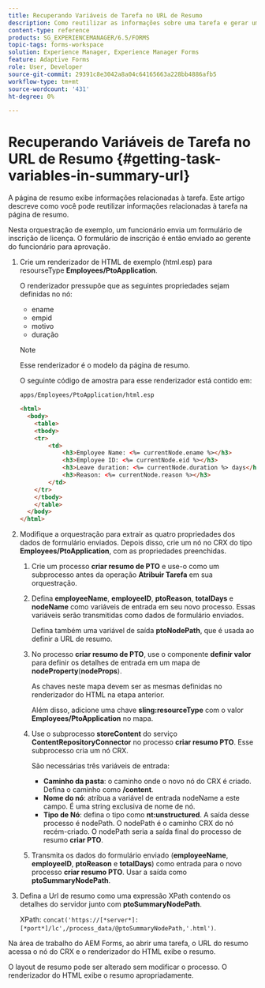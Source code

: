 ```yaml
---
title: Recuperando Variáveis de Tarefa no URL de Resumo
description: Como reutilizar as informações sobre uma tarefa e gerar um URL de resumo para resumir ou descrever uma tarefa.
content-type: reference
products: SG_EXPERIENCEMANAGER/6.5/FORMS
topic-tags: forms-workspace
solution: Experience Manager, Experience Manager Forms
feature: Adaptive Forms
role: User, Developer
source-git-commit: 29391c8e3042a8a04c64165663a228bb4886afb5
workflow-type: tm+mt
source-wordcount: '431'
ht-degree: 0%

---
```


# Recuperando Variáveis de Tarefa no URL de Resumo {#getting-task-variables-in-summary-url}

A página de resumo exibe informações relacionadas à tarefa. Este artigo descreve como você pode reutilizar informações relacionadas à tarefa na página de resumo.

Nesta orquestração de exemplo, um funcionário envia um formulário de inscrição de licença. O formulário de inscrição é então enviado ao gerente do funcionário para aprovação.

1. Crie um renderizador de HTML de exemplo (html.esp) para resourseType **Employees/PtoApplication**.

   O renderizador pressupõe que as seguintes propriedades sejam definidas no nó:

   * ename
   * empid
   * motivo
   * duração

   >[!NOTE]
   >
   >Esse renderizador é o modelo da página de resumo.

   O seguinte código de amostra para esse renderizador está contido em:

   `apps/Employees/PtoApplication/html.esp`

   ```html
   <html>
     <body>
       <table>
       <tbody>
       <tr>
           <td>
               <h3>Employee Name: <%= currentNode.ename %></h3>
               <h3>Employee ID: <%= currentNode.eid %></h3>
               <h3>Leave duration: <%= currentNode.duration %> days</h3>
               <h3>Reason: <%= currentNode.reason %></h3>
           </td>
       </tr>
       </tbody>
       </table>
     </body>
   </html>
   ```

1. Modifique a orquestração para extrair as quatro propriedades dos dados de formulário enviados. Depois disso, crie um nó no CRX do tipo **Employees/PtoApplication**, com as propriedades preenchidas.

   1. Crie um processo **criar resumo de PTO** e use-o como um subprocesso antes da operação **Atribuir Tarefa** em sua orquestração.
   1. Defina **employeeName**, **employeeID**, **ptoReason**, **totalDays** e **nodeName** como variáveis de entrada em seu novo processo. Essas variáveis serão transmitidas como dados de formulário enviados.

      Defina também uma variável de saída **ptoNodePath**, que é usada ao definir a URL de resumo.

   1. No processo **criar resumo de PTO**, use o componente **definir valor** para definir os detalhes de entrada em um mapa de **nodeProperty**(**nodeProps**).

      As chaves neste mapa devem ser as mesmas definidas no renderizador do HTML na etapa anterior.

      Além disso, adicione uma chave **sling:resourceType** com o valor **Employees/PtoApplication** no mapa.

   1. Use o subprocesso **storeContent** do serviço **ContentRepositoryConnector** no processo **criar resumo PTO**. Esse subprocesso cria um nó CRX.

      São necessárias três variáveis de entrada:

      * **Caminho da pasta**: o caminho onde o novo nó do CRX é criado. Defina o caminho como **/content**.
      * **Nome do nó**: atribua a variável de entrada nodeName a este campo. É uma string exclusiva de nome de nó.
      * **Tipo de Nó**: defina o tipo como **nt:unstructured**. A saída desse processo é nodePath. O nodePath é o caminho CRX do nó recém-criado. O nodePath seria a saída final do processo de resumo **criar PTO**.

   1. Transmita os dados do formulário enviado (**employeeName**, **employeeID**, **ptoReason** e **totalDays**) como entrada para o novo processo **criar resumo PTO**. Usar a saída como **ptoSummaryNodePath**.

1. Defina a Url de resumo como uma expressão XPath contendo os detalhes do servidor junto com **ptoSummaryNodePath**.

   XPath: `concat('https://[*server*]:[*port*]/lc',/process_data/@ptoSummaryNodePath,'.html')`.

Na área de trabalho do AEM Forms, ao abrir uma tarefa, o URL do resumo acessa o nó do CRX e o renderizador do HTML exibe o resumo.

O layout de resumo pode ser alterado sem modificar o processo. O renderizador do HTML exibe o resumo apropriadamente.
